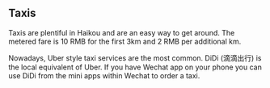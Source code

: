 ## Taxis

Taxis are plentiful in Haikou and are an easy way to get around. The metered fare is 10 RMB for the first 3km and 2 RMB per additional km.

Nowadays, Uber style taxi services are the most common. DiDi (滴滴出行) is the local equivalent of Uber. If you have Wechat app on your phone you can use DiDi from the mini apps within Wechat to order a taxi.
